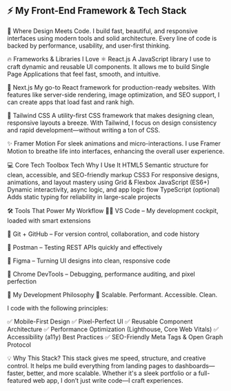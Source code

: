 ⚡ My Front-End Framework & Tech Stack
---

🧠 Where Design Meets Code.
I build fast, beautiful, and responsive interfaces using modern tools and solid architecture. Every line of code is backed by performance, usability, and user-first thinking.

🔥 Frameworks & Libraries I Love
⚛️ React.js
A JavaScript library I use to craft dynamic and reusable UI components. It allows me to build Single Page Applications that feel fast, smooth, and intuitive.

🚀 Next.js
My go-to React framework for production-ready websites. With features like server-side rendering, image optimization, and SEO support, I can create apps that load fast and rank high.

🎨 Tailwind CSS
A utility-first CSS framework that makes designing clean, responsive layouts a breeze. With Tailwind, I focus on design consistency and rapid development—without writing a ton of CSS.

✨ Framer Motion
For sleek animations and micro-interactions. I use Framer Motion to breathe life into interfaces, enhancing the overall user experience.

💻 Core Tech Toolbox
Tech	Why I Use It
HTML5	Semantic structure for clean, accessible, and SEO-friendly markup
CSS3	For responsive designs, animations, and layout mastery using Grid & Flexbox
JavaScript (ES6+)	Dynamic interactivity, async logic, and app logic flow
TypeScript (optional)	Adds static typing for reliability in large-scale projects

🛠️ Tools That Power My Workflow
🧑‍💻 VS Code – My development cockpit, loaded with smart extensions

🔄 Git + GitHub – For version control, collaboration, and code history

🧪 Postman – Testing REST APIs quickly and effectively

🧩 Figma – Turning UI designs into clean, responsive code

🧰 Chrome DevTools – Debugging, performance auditing, and pixel perfection

📐 My Development Philosophy
🧬 Scalable. Performant. Accessible. Clean.

I code with the following principles:

✅ Mobile-First Design
✅ Pixel-Perfect UI
✅ Reusable Component Architecture
✅ Performance Optimization (Lighthouse, Core Web Vitals)
✅ Accessibility (a11y) Best Practices
✅ SEO-Friendly Meta Tags & Open Graph Protocol

💡 Why This Stack?
This stack gives me speed, structure, and creative control. It helps me build everything from landing pages to dashboards—faster, better, and more scalable.
Whether it's a sleek portfolio or a full-featured web app, I don’t just write code—I craft experiences.

